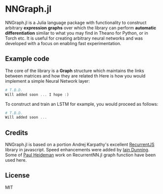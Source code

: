 # NNGraph.jl

NNGraph.jl is a Julia language package with functionality to construct arbitrary **expression graphs** over which the library can perform **automatic differentiation** similar to what you may find in Theano for Python, or in Torch etc. It is useful for creating arbitrary neural networks and was developed with a focus on enabling fast experimentation.

## Example code

The core of the library is a **Graph** structure which maintains the links between matrices and how they are related th Here is how you would implement a simple Neural Network layer:

```julia
# T.B.D.
Will added soon ... I hope :)
```

To construct and train an LSTM for example, you would proceed as follows:

```julia
# T.B.D.
Will added soon ...
```
## Credits
NNGraph.jl is based on a portion Andrej Karpathy's excellent [RecurrentJS](http://cs.stanford.edu/people/karpathy/recurrentjs) library in javascript.  Speed enhancements were added by [Iain Dunning](https://github.com/IainNZ). Some of [Paul Heideman](https://github.com/paulheideman) work on RecurrentNN.jl graph function have been used here.

## License
MIT
